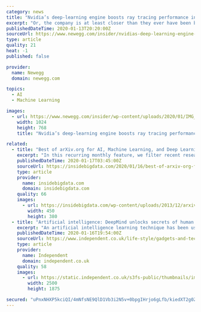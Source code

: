 ```yaml
---
category: news
title: "Nvidia’s deep-learning engine boosts ray tracing performance in lower-end PCs"
excerpt: "Or, the company is at least closer than they ever have been before. The secret? Deep-learning technology, powered by artificial intelligence and super computers, and run on Nvidia’s patented Tensor Cores within their new RTX graphics cards. This ..."
publishedDateTime: 2020-01-13T20:20:00Z
sourceUrl: https://www.newegg.com/insider/nvidias-deep-learning-engine-boosts-ray-tracing-performance-in-lower-end-pcs/
type: article
quality: 21
heat: -1
published: false

provider:
  name: Newegg
  domain: newegg.com

topics:
  - AI
  - Machine Learning

images:
  - url: https://www.newegg.com/insider/wp-content/uploads/2020/01/IMG_0231-1024x768.jpg
    width: 1024
    height: 768
    title: "Nvidia’s deep-learning engine boosts ray tracing performance in lower-end PCs"

related:
  - title: "Best of arXiv.org for AI, Machine Learning, and Deep Learning – December 2019"
    excerpt: "In this recurring monthly feature, we filter recent research papers appearing on the arXiv.org preprint server for compelling subjects relating to AI, machine learning and deep learning – from disciplines including statistics, mathematics and computer science – and provide you with a useful “best of” list for the past month. Researchers ..."
    publishedDateTime: 2020-01-17T03:45:00Z
    sourceUrl: https://insidebigdata.com/2020/01/16/best-of-arxiv-org-for-ai-machine-learning-and-deep-learning-december-2019/
    type: article
    provider:
      name: insidebigdata.com
      domain: insidebigdata.com
    quality: 66
    images:
      - url: https://insidebigdata.com/wp-content/uploads/2013/12/arxiv.jpg
        width: 450
        height: 380
  - title: "Artificial intelligence: DeepMind unlocks secrets of human brain using AI learning technique"
    excerpt: "An artificial intelligence learning technique has been used to make a breakthrough in understanding several previously unexplained features of the human brain Researchers at Google-owned DeepMind discovered that a recent development in computer science regarding reinforcement learning could be applied to how the brain’s dopamine system works."
    publishedDateTime: 2020-01-16T19:54:00Z
    sourceUrl: https://www.independent.co.uk/life-style/gadgets-and-tech/news/artificial-intelligence-deepmind-ai-human-brain-neuroscience-a9286661.html
    type: article
    provider:
      name: Independent
      domain: independent.co.uk
    quality: 58
    images:
      - url: https://static.independent.co.uk/s3fs-public/thumbnails/image/2020/01/16/14/deepmind-artificial-intelligence-brain.jpg
        width: 2500
        height: 1875

secured: "uPnxNHXP5kciQI/4mNfsNE9QlD1Vb3i2N5v+0bpgIHrjo6gLfb/kiedXT2g0ZC6/ZERUCa7tBvgGVt6maE7f0adxGFguM0gFzV7dSj7MXllVW2Lokq5VDj2ZgeoxuCxyhpP1fQzyZUO16ceTGuQGIxH/3eCGkDm/ztrLiZKHjGH1g0tBQ8x9/Cu29yHNbvy68LGtPt9GmGArsonNkvyf27HohvaUHw3rRyoS2MI6iUmkOjQ6r2wz8PQKhhA74+8J6WMb+IDrsrZWZ3GY3GfIJIL6Uh7U9jyB28w/MZlfmxAPcBuc3LAdkuX/tkhz5em9VcmiCJa5vfDlCE2bpych+MpW889qnPsfob0f07K4JdNKa0pLjp0ZDILuXigPS988aBjJv2ZYBrELemFaUBqGefpFGBLiiPV+rl8ARHiu8htbnbtgKEFtOO8xP3OgvJx+qUJsiIbFZIrjlzmYTT1vKA==;Z4UhrLJ9lhwW+Jyd+uXwlg=="
---
```


